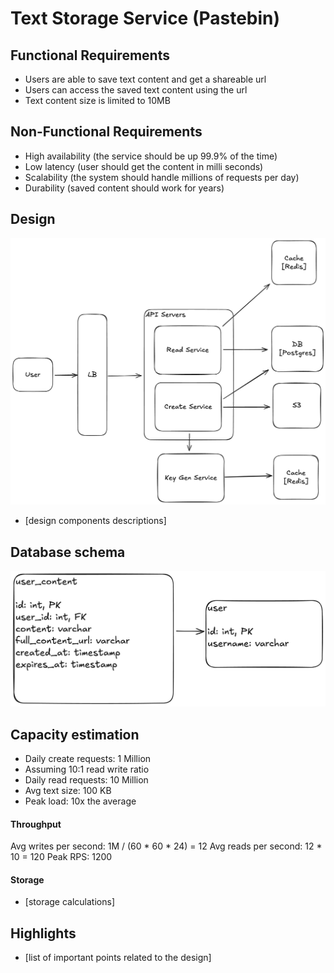 # Text Storage Service (Pastebin)

## Functional Requirements
- Users are able to save text content and get a shareable url
- Users can access the saved text content using the url
- Text content size is limited to 10MB

## Non-Functional Requirements
- High availability (the service should be up 99.9% of the time)
- Low latency (user should get the content in milli seconds)
- Scalability (the system should handle millions of requests per day)
- Durability (saved content should work for years)

## Design
![architecture](./diagrams/architecture.png)
- [design components descriptions]

## Database schema
![db-schema](./diagrams/db-schema.png)

## Capacity estimation
- Daily create requests: 1 Million 
- Assuming 10:1 read write ratio
- Daily read requests: 10 Million
- Avg text size: 100 KB
- Peak load: 10x the average

#### Throughput
Avg writes per second: 1M / (60 * 60 * 24) = 12
Avg reads per second: 12 * 10 = 120
Peak RPS: 1200

#### Storage
- [storage calculations]

## Highlights
- [list of important points related to the design]